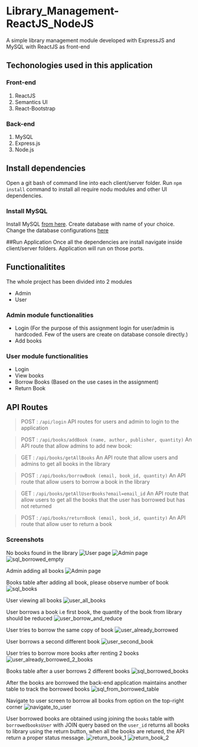 # Library_Management-ReactJS_NodeJS
A simple library management module developed with ExpressJS and MySQL with ReactJS as front-end

## Techonologies used in this application

### Front-end

1. ReactJS
2. Semantics UI
3. React-Bootstrap

### Back-end

1. MySQL
2. Express.js
3. Node.js

## Install dependencies
Open a git bash of command line into each client/server folder. Run ```npm install``` command to install all require nodu modules and other UI dependencies.

### Install MySQL
Install MySQL [from here]( https://dev.mysql.com/downloads/mysql/). Create database with name of your choice. Change the database configurations [here](/server/src/db/index.js)

##Run Application
Once all the dependencies are install navigate inside client/server folders. Application will run on those ports.

## Functionalitites
The whole project has been divided into 2 modules

* Admin
* User

### Admin module functionalities
* Login (For the purpose of this assignment login for user/admin is hardcoded. Few of the users are create on database console directly.)
* Add books 

### User module functionalities
* Login
* View books
* Borrow Books (Based on the use cases in the assignment)
* Return Book 

## API Routes
> POST : ```/api/login```
API routes for users and admin to login to the application

> POST : ```/api/books/addBook (name, author, publisher, quantity)```
An API route that allow admins to add new book:

> GET : ```/api/books/getAllBooks```
An API route that allow users and admins to get all books in the library

> POST : ```/api/books/borrowBook (email, book_id, quantity)```
An API route that allow users to borrow a book in the library

> GET : ```/api/books/getAllUserBooks?email=email_id```
An API route that allow users to get all the books that the user has borrowed but has not returned

> POST : ```/api/books/returnBook (email, book_id, quantity)```
An API route that allow user to return a book

### Screenshots

No books found in the library
![User page](https://user-images.githubusercontent.com/10976047/87732295-df30e200-c7cc-11ea-96fc-5253e3b20c44.png)
![Admin page](https://user-images.githubusercontent.com/10976047/87732297-e0620f00-c7cc-11ea-9d2e-1a457ad0f9bb.png)
![sql_borrowed_empty](https://user-images.githubusercontent.com/10976047/87732716-0fc54b80-c7ce-11ea-8ad0-2b0d39b5c959.PNG)

Admin adding all books
![Admin page](https://user-images.githubusercontent.com/10976047/87731989-0aff9800-c7cc-11ea-9c02-e9994db55bd5.png)

Books table after adding all book, please observe number of book
![sql_books](https://user-images.githubusercontent.com/10976047/87732392-1ef7c980-c7cd-11ea-9d32-22d701e3636b.PNG)

User viewing all books
![user_all_books](https://user-images.githubusercontent.com/10976047/87732446-4b134a80-c7cd-11ea-888d-d8e48aaa81dc.png)

User borrows a book i.e first book, the quantity of the book from library should be reduced
![user_borrow_and_reduce](https://user-images.githubusercontent.com/10976047/87732498-7433db00-c7cd-11ea-94d4-64ee8190cf4d.png)

User tries to borrow the same copy of book
![user_already_borrowed](https://user-images.githubusercontent.com/10976047/87732590-b5c48600-c7cd-11ea-95f6-b74357f7e178.png)

User borrows a second different book
![user_second_book](https://user-images.githubusercontent.com/10976047/87732615-c7a62900-c7cd-11ea-9ad1-d1b436ce5929.png)

User tries to borrow more books after renting 2 books
![user_already_borrowed_2_books](https://user-images.githubusercontent.com/10976047/87732642-dc82bc80-c7cd-11ea-94e8-4e49ff171edf.png)

Books table after a user borrows 2 different books
![sql_borrowed_books](https://user-images.githubusercontent.com/10976047/87732724-1358d280-c7ce-11ea-8f85-714898178b6c.PNG)

After the books are borrowed the back-end application maintains another table to track the borrowed books
![sql_from_borrowed_table](https://user-images.githubusercontent.com/10976047/87732992-b27dca00-c7ce-11ea-96fb-5c1a1264bee9.PNG)

Navigate to user screen to borrow all books from option on the top-right corner
![navigate_to_user](https://user-images.githubusercontent.com/10976047/87732875-59ae3180-c7ce-11ea-8a09-128eb4add9ae.png)

User borrowed books are obtained using joining the ```books``` table with ```borrowedbooksUser``` with JOIN query based on the ```user_id``` returns all books to library using the return button, when all the books are retured, the API return a proper status message.
![return_book_1](https://user-images.githubusercontent.com/10976047/87732920-79455a00-c7ce-11ea-97e4-1efb136e3a4f.png)
![return_book_2](https://user-images.githubusercontent.com/10976047/87732921-79ddf080-c7ce-11ea-9ab1-e03618293022.png)


